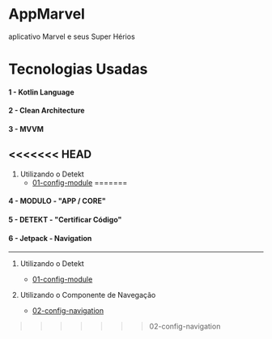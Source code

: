 # AppMarvel
aplicativo Marvel e seus Super Hérios

# Tecnologias Usadas

#### 1 - Kotlin Language
#### 2 - Clean Architecture
#### 3 - MVVM
<<<<<<< HEAD
--------------------------------------------------------------------------------------------------------------------
1. Utilizando o Detekt
    - [01-config-module](https://github.com/joaoboscocordeiro/AppMarvel/tree/01-config-module)
=======
#### 4 - MODULO - "APP / CORE"
#### 5 - DETEKT - "Certificar Código"
#### 6 - Jetpack - Navigation
--------------------------------------------------------------------------------------------------------------------
1. Utilizando o Detekt
    - [01-config-module](https://github.com/joaoboscocordeiro/AppMarvel/tree/01-config-module)

2. Utilizando o Componente de Navegação 
    - [02-config-navigation](https://github.com/joaoboscocordeiro/AppMarvel/tree/02-config-navigation)
>>>>>>> 02-config-navigation
